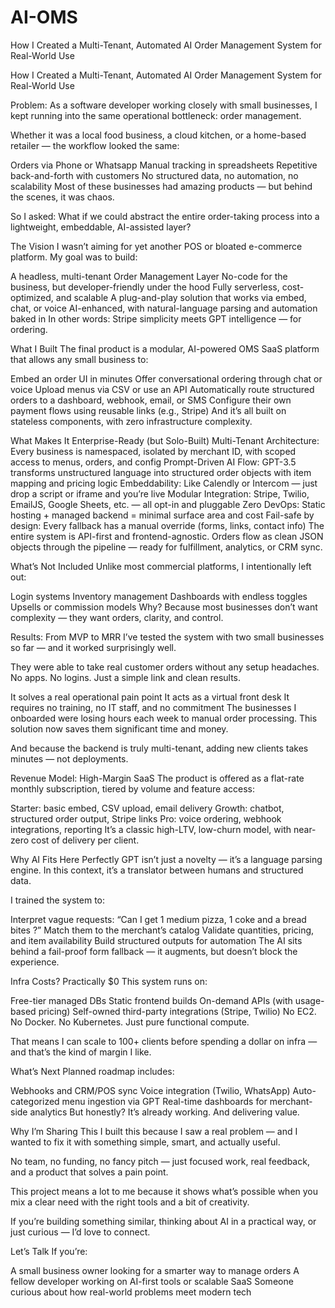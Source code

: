 # AI-OMS
How I Created a Multi-Tenant, Automated AI Order Management System for Real-World Use

How I Created a Multi-Tenant, Automated AI Order Management System for Real-World Use

Problem:
As a software developer working closely with small businesses, I kept running into the same operational bottleneck: order management.

Whether it was a local food business, a cloud kitchen, or a home-based retailer — the workflow looked the same:

Orders via Phone or Whatsapp
Manual tracking in spreadsheets
Repetitive back-and-forth with customers
No structured data, no automation, no scalability
Most of these businesses had amazing products — but behind the scenes, it was chaos.

So I asked: What if we could abstract the entire order-taking process into a lightweight, embeddable, AI-assisted layer?

The Vision
I wasn’t aiming for yet another POS or bloated e-commerce platform. My goal was to build:

A headless, multi-tenant Order Management Layer
No-code for the business, but developer-friendly under the hood
Fully serverless, cost-optimized, and scalable
A plug-and-play solution that works via embed, chat, or voice
AI-enhanced, with natural-language parsing and automation baked in
In other words: Stripe simplicity meets GPT intelligence — for ordering.

What I Built
The final product is a modular, AI-powered OMS SaaS platform that allows any small business to:

Embed an order UI in minutes
Offer conversational ordering through chat or voice
Upload menus via CSV or use an API
Automatically route structured orders to a dashboard, webhook, email, or SMS
Configure their own payment flows using reusable links (e.g., Stripe)
And it’s all built on stateless components, with zero infrastructure complexity.

What Makes It Enterprise-Ready (but Solo-Built)
Multi-Tenant Architecture: Every business is namespaced, isolated by merchant ID, with scoped access to menus, orders, and config
Prompt-Driven AI Flow: GPT-3.5 transforms unstructured language into structured order objects with item mapping and pricing logic
Embeddability: Like Calendly or Intercom — just drop a script or iframe and you’re live
Modular Integration: Stripe, Twilio, EmailJS, Google Sheets, etc. — all opt-in and pluggable
Zero DevOps: Static hosting + managed backend = minimal surface area and cost
Fail-safe by design: Every fallback has a manual override (forms, links, contact info)
The entire system is API-first and frontend-agnostic. Orders flow as clean JSON objects through the pipeline — ready for fulfillment, analytics, or CRM sync.

What’s Not Included
Unlike most commercial platforms, I intentionally left out:

Login systems
Inventory management
Dashboards with endless toggles
Upsells or commission models
Why? Because most businesses don’t want complexity — they want orders, clarity, and control.

Results: From MVP to MRR
I’ve tested the system with two small businesses so far — and it worked surprisingly well.

They were able to take real customer orders without any setup headaches. No apps. No logins. Just a simple link and clean results.

It solves a real operational pain point
It acts as a virtual front desk
It requires no training, no IT staff, and no commitment
The businesses I onboarded were losing hours each week to manual order processing. This solution now saves them significant time and money.

And because the backend is truly multi-tenant, adding new clients takes minutes — not deployments.

Revenue Model: High-Margin SaaS
The product is offered as a flat-rate monthly subscription, tiered by volume and feature access:

Starter: basic embed, CSV upload, email delivery
Growth: chatbot, structured order output, Stripe links
Pro: voice ordering, webhook integrations, reporting
It’s a classic high-LTV, low-churn model, with near-zero cost of delivery per client.

Why AI Fits Here Perfectly
GPT isn’t just a novelty — it’s a language parsing engine. In this context, it’s a translator between humans and structured data.

I trained the system to:

Interpret vague requests: “Can I get 1 medium pizza, 1 coke and a bread bites ?”
Match them to the merchant’s catalog
Validate quantities, pricing, and item availability
Build structured outputs for automation
The AI sits behind a fail-proof form fallback — it augments, but doesn’t block the experience.

Infra Costs? Practically $0
This system runs on:

Free-tier managed DBs
Static frontend builds
On-demand APIs (with usage-based pricing)
Self-owned third-party integrations (Stripe, Twilio)
No EC2. No Docker. No Kubernetes. Just pure functional compute.

That means I can scale to 100+ clients before spending a dollar on infra — and that’s the kind of margin I like.

What’s Next
Planned roadmap includes:

Webhooks and CRM/POS sync
Voice integration (Twilio, WhatsApp)
Auto-categorized menu ingestion via GPT
Real-time dashboards for merchant-side analytics
But honestly? It’s already working. And delivering value.

Why I’m Sharing This
I built this because I saw a real problem — and I wanted to fix it with something simple, smart, and actually useful.

No team, no funding, no fancy pitch — just focused work, real feedback, and a product that solves a pain point.

This project means a lot to me because it shows what’s possible when you mix a clear need with the right tools and a bit of creativity.

If you’re building something similar, thinking about AI in a practical way, or just curious — I’d love to connect.

Let’s Talk
If you’re:

A small business owner looking for a smarter way to manage orders
A fellow developer working on AI-first tools or scalable SaaS
Someone curious about how real-world problems meet modern tech
